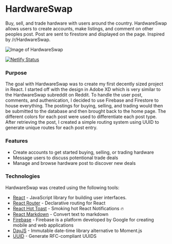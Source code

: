 # HardwareSwap

Buy, sell, and trade hardware with users around the country. HardwareSwap allows users to create accounts, make listings, and comment on other peoples post. Post are sent to firestore and displayed on the page. Inspired by /r/HardwareSwap.


![Image of HardwareSwap](https://www.mjdiggs.com/images/hardwareswap.png)


[![Netlify Status](https://api.netlify.com/api/v1/badges/696e4f7f-66bf-4bee-94cc-1acc750d1242/deploy-status)](https://app.netlify.com/sites/xenodochial-cray-5f5421/deploys)

### Purpose

The goal with HardwareSwap was to create my first decently sized project in React. I started off with the design in Adobe XD which is very similar to the HardwareSwap subreddit on Reddit. To handle the user post, comments, and authenication, I decided to use Firebase and Firestore to house everything. The postings for buying, selling, and trading would then be submitted to the  database and then brought back to the home page. The different colors for each post were used to differentiate each post type. After retrieving the post, I created a simple routing system using UUID to generate unique routes for each post entry.


### Features

- Create accounts to get started buying, selling, or trading hardware
- Message users to discuss potentional trade deals
- Manage and browse hardware post to discover new deals


### Technologies

HardwareSwap was created using the following tools:

- [React](https://github.com/facebook/react) - JavaScript library for building user interfaces.
- [React Router](https://github.com/ReactTraining/react-router) - Declarative routing for React
- [React Hot Toast](https://github.com/timolins/react-hot-toast) - Smoking hot React Notifications 🔥
- [React Markdown](https://github.com/remarkjs/react-markdown) - Convert text to markdown
- [Firebase](https://firebase.google.com/) - Firebase is a platform developed by Google for creating mobile and web applications
- [DayJS](https://github.com/iamkun/dayjs) -  Immutable date-time library alternative to Moment.js
- [UUID](https://github.com/uuidjs/uuid) - Generate RFC-compliant UUIDS
